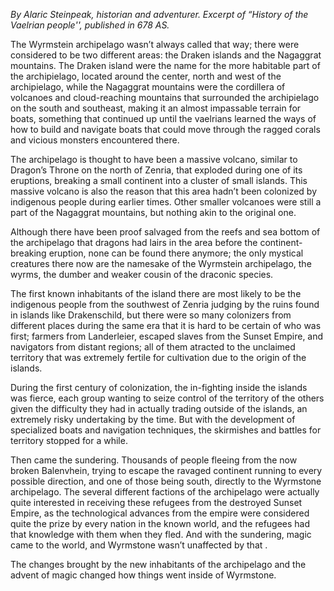 
*By Alaric Steinpeak, historian and adventurer. Excerpt of “History of the Vaelrian people'', published in 678 AS.*

The Wyrmstein archipelago wasn’t always called that way; there were considered to be two different areas: the Draken islands and the Nagaggrat mountains. The Draken island were the name for the more habitable part of the archipielago, located around the center, north and west of the archipielago, while the Nagaggrat mountains were the cordillera of volcanoes and cloud-reaching mountains that surrounded the archipielago on the south and southeast, making it an almost impassable terrain for boats, something that continued up until the vaelrians learned the ways of how to build and navigate boats that could move through the ragged corals and vicious monsters encountered there.

The archipelago is thought to have been a massive volcano, similar to Dragon’s Throne on the north of Zenria, that exploded during one of its eruptions, breaking a small continent into a cluster of small islands. This massive volcano is also the reason that this area hadn’t been colonized by indigenous people during earlier times. Other smaller volcanoes were still a part of the Nagaggrat mountains, but nothing akin to the original one.

Although there have been proof salvaged from the reefs and sea bottom of the archipelago that dragons had lairs in the area before the continent-breaking eruption, none can be found there anymore; the only mystical creatures there now are the namesake of the Wyrmstein archipelago, the wyrms, the dumber and weaker cousin of the draconic species.

The first known inhabitants of the island there are most likely to be the indigenous people from the southwest of Zenria judging by the ruins found in islands like Drakenschild, but there were so many colonizers from different places during the same era that it is hard to be certain of who was first; farmers from Landerleier, escaped slaves from the Sunset Empire, and navigators from distant regions; all of them atracted to the unclaimed territory that was extremely fertile for cultivation due to the origin of the islands.

During the first century of colonization, the in-fighting inside the islands was fierce, each group wanting to seize control of the territory of the others given the difficulty they had in actually trading outside of the islands, an extremely risky undertaking by the time. But with the development of specialized boats and navigation techniques, the skirmishes and battles for territory stopped for a while.

Then came the sundering. Thousands of people fleeing from the now broken Balenvhein, trying to escape the ravaged continent running to every possible direction, and one of those being south, directly to the Wyrmstone archipelago. The several different factions of the archipelago were actually quite interested in receiving these refugees from the destroyed Sunset Empire, as the technological advances from the empire were considered quite the prize by every nation in the known world, and the refugees had that knowledge with them when they fled. And with the sundering, magic came to the world, and Wyrmstone wasn’t unaffected by that .

The changes brought by the new inhabitants of the archipelago and the advent of magic changed how things went inside of Wyrmstone.